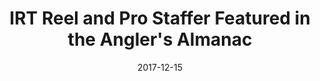 ---
title: IRT Reel and Pro Staffer Featured in the Angler's Almanac
date: 2017-12-15
description: IRT's Pro Staffer, Joe Manansala, featured in the Angler's Almanac
thumb: /assets/images/media-mention--angler's-almanac.jpg
image: /assets/images/media-mention--angler's-almanac.jpg
angler-name: Joey Manansala
# angler-links: 
#     website: a-url-goes-here
#     twitter: a-url-goes-here
#     facebook: a-url-goes-here
#     instagram: a-url-goes-here
#     pinterest: a-url-goes-here

reel-type: spinning
reel-series: 400 

# location: Someplace, United States
# fish: Some Big Fish
# fish-length: 49 in.
# fish-weight: 78 lbs.
---